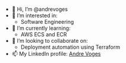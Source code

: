 - 👋 Hi, I’m @andrevoges
- 👀 I’m interested in:
  - Software Engineering
- 🌱 I’m currently learning:
  - AWS ECS and ECR
- 💞️ I’m looking to collaborate on:
  - Deployment automation using Terraform
- 📫 My LinkedIn profile:
  [Andre Voges](https://www.linkedin.com/in/andre-voges-aab64672)

<!---
andrevoges/andrevoges is a ✨ special ✨ repository because its `README.md` (this file) appears on your GitHub profile.
You can click the Preview link to take a look at your changes.
--->
